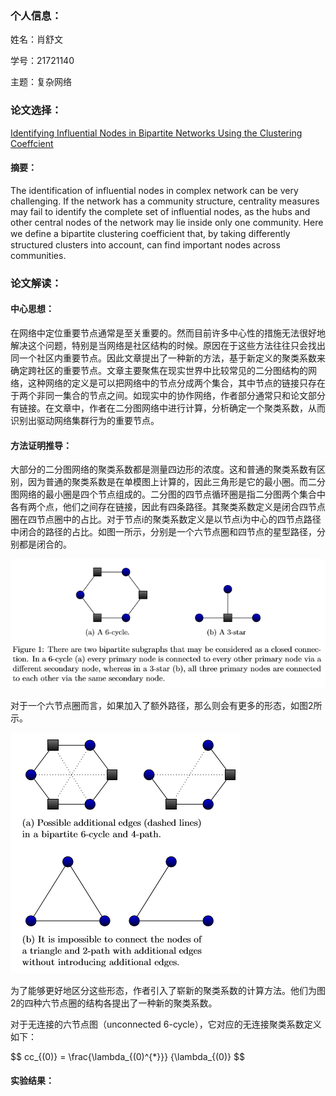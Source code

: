 ### 个人信息：

姓名：肖舒文

学号：21721140

主题：复杂网络


### 论文选择：

[Identifying Influential Nodes in Bipartite Networks Using the Clustering Coeffcient](https://arxiv.org/pdf/1406.5814.pdf)

#### 摘要：

The identification of influential nodes in complex network can be very challenging. If the network has a community structure, centrality measures may fail to identify the complete set of influential nodes, as the hubs and other central nodes of the network may lie inside only one community. Here we define a bipartite clustering coefficient that, by taking diﬀerently structured clusters into account, can find important nodes across communities.

### 论文解读：

#### 中心思想：

在网络中定位重要节点通常是至关重要的。然而目前许多中心性的措施无法很好地解决这个问题，特别是当网络是社区结构的时候。原因在于这些方法往往只会找出同一个社区内重要节点。因此文章提出了一种新的方法，基于新定义的聚类系数来确定跨社区的重要节点。文章主要聚焦在现实世界中比较常见的二分图结构的网络，这种网络的定义是可以把网络中的节点分成两个集合，其中节点的链接只存在于两个非同一集合的节点之间。如现实中的协作网络，作者部分通常只和论文部分有链接。在文章中，作者在二分图网络中进行计算，分析确定一个聚类系数，从而识别出驱动网络集群行为的重要节点。

#### 方法证明推导：

大部分的二分图网络的聚类系数都是测量四边形的浓度。这和普通的聚类系数有区别，因为普通的聚类系数是在单模图上计算的，因此三角形是它的最小圈。而二分图网络的最小圈是四个节点组成的。二分图的四节点循环圈是指二分图两个集合中各有两个点，他们之间存在链接，因此有四条路径。其聚类系数定义是闭合四节点圈在四节点圈中的占比。对于节点i的聚类系数定义是以节点i为中心的四节点路径中闭合的路径的占比。如图一所示，分别是一个六节点圈和四节点的星型路径，分别都是闭合的。

![图1](figure1.png)

对于一个六节点圈而言，如果加入了额外路径，那么则会有更多的形态，如图2所示。

![图2](figure2.png)

为了能够更好地区分这些形态，作者引入了崭新的聚类系数的计算方法。他们为图2的四种六节点圈的结构各提出了一种新的聚类系数。

对于无连接的六节点图（unconnected 6-cycle），它对应的无连接聚类系数定义如下：

$$
cc_{(0)} = \frac{\lambda_{(0)^{*}}} {\lambda_{(0)}
$$






#### 实验结果：
